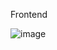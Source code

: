 Frontend

![image](https://user-images.githubusercontent.com/112492580/206831049-42e1470e-8d77-4df0-9f3f-709ad8bab962.png)







